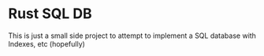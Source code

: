 # Rust SQL DB

This is just a small side project to attempt to implement a SQL database with Indexes, etc (hopefully)               
